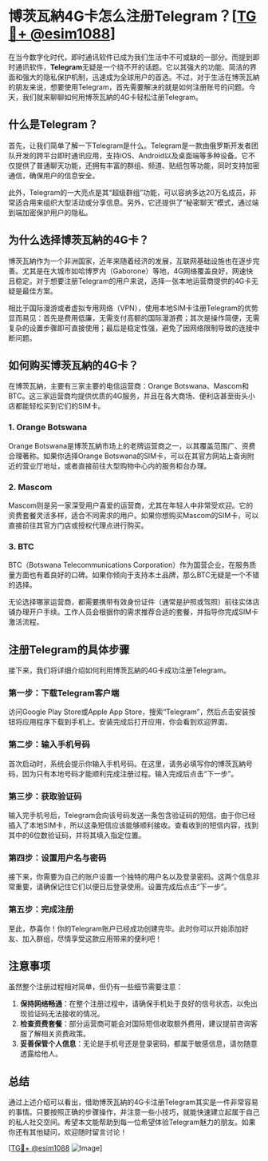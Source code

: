 # 博茨瓦納4G卡怎么注册Telegram？[[TG💪+ @esim1088](https://t.me/s/esim1088)]

在当今数字化时代，即时通讯软件已成为我们生活中不可或缺的一部分。而提到即时通讯软件，**Telegram**无疑是一个绕不开的话题。它以其强大的功能、简洁的界面和强大的隐私保护机制，迅速成为全球用户的首选。不过，对于生活在博茨瓦納的朋友来说，想要使用Telegram，首先需要解决的就是如何注册账号的问题。今天，我们就来聊聊如何用博茨瓦納的4G卡轻松注册Telegram。

## 什么是Telegram？

首先，让我们简单了解一下Telegram是什么。Telegram是一款由俄罗斯开发者团队开发的跨平台即时通讯应用，支持iOS、Android以及桌面端等多种设备。它不仅提供了普通聊天功能，还拥有丰富的群组、频道、贴纸包等功能，同时支持加密通信，确保用户的信息安全。

此外，Telegram的一大亮点是其“超级群组”功能，可以容纳多达20万名成员，非常适合用来组织大型活动或分享信息。另外，它还提供了“秘密聊天”模式，通过端到端加密保护用户的隐私。

## 为什么选择博茨瓦納的4G卡？

博茨瓦納作为一个非洲国家，近年来随着经济的发展，互联网基础设施也在逐步完善。尤其是在大城市如哈博罗内（Gaborone）等地，4G网络覆盖良好，网速快且稳定。对于想要注册Telegram的用户来说，选择一张本地运营商提供的4G卡无疑是最佳方案。

相比于国际漫游或者虚拟专用网络（VPN），使用本地SIM卡注册Telegram的优势显而易见：首先是费用低廉，无需支付高额的国际漫游费；其次是操作简便，无需复杂的设置步骤即可直接使用；最后是稳定性强，避免了因网络限制导致的连接中断问题。

## 如何购买博茨瓦納的4G卡？

在博茨瓦納，主要有三家主要的电信运营商：Orange Botswana、Mascom和BTC。这三家运营商均提供优质的4G服务，并且在各大商场、便利店甚至街头小店都能轻松买到它们的SIM卡。

### 1. Orange Botswana

Orange Botswana是博茨瓦納市场上的老牌运营商之一，以其覆盖范围广、资费合理著称。如果你选择Orange Botswana的SIM卡，可以在其官方网站上查询附近的营业厅地址，或者直接前往大型购物中心内的服务柜台办理。

### 2. Mascom

Mascom则是另一家深受用户喜爱的运营商，尤其在年轻人中非常受欢迎。它的资费套餐灵活多样，适合不同需求的用户。如果你想购买Mascom的SIM卡，可以直接前往其官方门店或授权代理点进行购买。

### 3. BTC

BTC（Botswana Telecommunications Corporation）作为国营企业，在服务质量方面也有着良好的口碑。如果你倾向于支持本土品牌，那么BTC无疑是一个不错的选择。

无论选择哪家运营商，都需要携带有效身份证件（通常是护照或驾照）前往实体店铺办理开户手续。工作人员会根据你的需求推荐合适的套餐，并指导你完成SIM卡激活流程。

## 注册Telegram的具体步骤

接下来，我们将详细介绍如何利用博茨瓦納的4G卡成功注册Telegram。

### 第一步：下载Telegram客户端

访问Google Play Store或Apple App Store，搜索“Telegram”，然后点击安装按钮将应用程序下载到手机上。安装完成后打开应用，你会看到欢迎界面。

### 第二步：输入手机号码

首次启动时，系统会提示你输入手机号码。在这里，请务必填写你的博茨瓦納号码，因为只有本地号码才能顺利完成注册过程。输入完成后点击“下一步”。

### 第三步：获取验证码

输入完手机号后，Telegram会向该号码发送一条包含验证码的短信。由于你已经插入了本地SIM卡，所以这条短信应该能够顺利接收。查看收到的短信内容，找到其中的6位数验证码，并将其填入指定位置。

### 第四步：设置用户名与密码

接下来，你需要为自己的账户设置一个独特的用户名以及登录密码。这两个信息非常重要，请确保记住它们以便日后登录使用。设置完成后点击“下一步”。

### 第五步：完成注册

至此，恭喜你！你的Telegram账户已经成功创建完毕。此时你可以开始添加好友、加入群组，尽情享受这款应用带来的便利吧！

## 注意事项

虽然整个注册过程相对简单，但仍有一些细节需要注意：

1. **保持网络畅通**：在整个注册过程中，请确保手机处于良好的信号状态，以免出现验证码无法接收的情况。
2. **检查资费套餐**：部分运营商可能会对国际短信收取额外费用，建议提前咨询客服了解相关资费政策。
3. **妥善保管个人信息**：无论是手机号还是登录密码，都属于敏感信息，请勿随意透露给他人。

## 总结

通过上述介绍可以看出，借助博茨瓦納的4G卡注册Telegram其实是一件非常容易的事情。只要按照正确的步骤操作，并注意一些小技巧，就能快速建立起属于自己的私人社交空间。希望本文能帮助到每一位希望体验Telegram魅力的朋友。如果你还有其他疑问，欢迎随时留言讨论！

[[TG💪+ @esim1088](https://t.me/s/esim1088) ![Image](https://i.postimg.cc/4NQfJmqS/Snipaste-2025-05-13-00-14-12.png)]